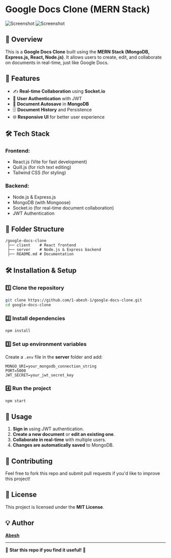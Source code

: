 # Google Docs Clone (MERN Stack)

![Screenshot](https://raw.githubusercontent.com/1-abesh-1/google-docs-clone/refs/heads/main/Screenshot%202025-03-06%20170006.png)
![Screenshot](https://raw.githubusercontent.com/1-abesh-1/google-docs-clone/refs/heads/main/Screenshot%202025-03-06%20170023.png)

## 📌 Overview
This is a **Google Docs Clone** built using the **MERN Stack (MongoDB, Express.js, React, Node.js)**. It allows users to create, edit, and collaborate on documents in real-time, just like Google Docs.

## 🚀 Features
- ✍️ **Real-time Collaboration** using **Socket.io**
- 🔐 **User Authentication** with JWT
- 📄 **Document Autosave** in **MongoDB**
- 🗄️ **Document History** and Persistence
- 🌐 **Responsive UI** for better user experience

## 🛠 Tech Stack
### Frontend:
- React.js (Vite for fast development)
- Quill.js (for rich text editing)
- Tailwind CSS (for styling)

### Backend:
- Node.js & Express.js
- MongoDB (with Mongoose)
- Socket.io (for real-time document collaboration)
- JWT Authentication

## 📂 Folder Structure
```
/google-docs-clone
 ├── client    # React frontend
 ├── server    # Node.js & Express backend
 ├── README.md # Documentation
```

## 🛠 Installation & Setup
### 1️⃣ Clone the repository
```sh
git clone https://github.com/1-abesh-1/google-docs-clone.git
cd google-docs-clone
```

### 2️⃣ Install dependencies
```sh
npm install
```

### 3️⃣ Set up environment variables
Create a `.env` file in the **server** folder and add:
```
MONGO_URI=your_mongodb_connection_string
PORT=5000
JWT_SECRET=your_jwt_secret_key
```

### 4️⃣ Run the project
```sh
npm start
```

## 🚀 Usage
1. **Sign in** using JWT authentication.
2. **Create a new document** or **edit an existing one**.
3. **Collaborate in real-time** with multiple users.
4. **Changes are automatically saved** to MongoDB.

## 📌 Contributing
Feel free to fork this repo and submit pull requests if you'd like to improve this project!

## 📜 License
This project is licensed under the **MIT License**.

## 💡 Author
**[Abesh](https://github.com/1-abesh-1)**

---
🌟 **Star this repo if you find it useful!** 🌟
